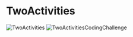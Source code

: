 # TwoActivities
![TwoActivities](https://user-images.githubusercontent.com/50354345/171139706-1ce1db28-f4dc-439b-91a4-41b25580093a.gif)
![TwoActivitiesCodingChallenge](https://user-images.githubusercontent.com/50354345/171139727-aba2b594-da71-4a19-8864-45eb429a9c1f.gif)
